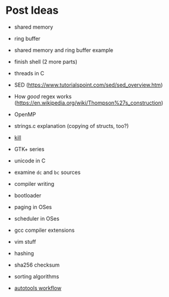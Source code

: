 # Post Ideas
- shared memory
- ring buffer
- shared memory and ring buffer example

- finish shell (2 more parts)
- threads in C
- SED (https://www.tutorialspoint.com/sed/sed_overview.htm)

- How *good* regex works (https://en.wikipedia.org/wiki/Thompson%27s_construction)
- OpenMP
- strings.c explanation (copying of structs, too?)
- [kill](http://www.csl.mtu.edu/cs4411.ck/www/NOTES/signal/kill.html)

- GTK+ series
- unicode in C
- examine `dc` and `bc` sources
- compiler writing
- bootloader
- paging in OSes
- scheduler in OSes
- gcc compiler extensions
- vim stuff
- hashing
- sha256 checksum
- sorting algorithms
- [autotools workflow](https://thoughtbot.com/blog/the-magic-behind-configure-make-make-install)
